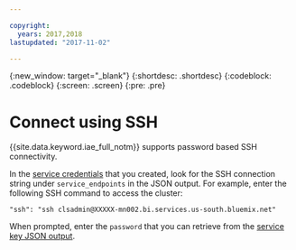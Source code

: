 ```yaml
---

copyright:
  years: 2017,2018
lastupdated: "2017-11-02"

---
```


<!-- Attribute definitions -->
{:new_window: target="_blank"}
{:shortdesc: .shortdesc}
{:codeblock: .codeblock}
{:screen: .screen}
{:pre: .pre}


# Connect using SSH

{{site.data.keyword.iae_full_notm}} supports password based SSH connectivity.

In the [service credentials](./Retrieve-service-credentials-and-service-end-points.html#viewing-the-service-key) that you created, look for the SSH connection string under `service_endpoints` in the JSON output. For example, enter the following SSH command to access the cluster:

```
"ssh": "ssh clsadmin@XXXXX-mn002.bi.services.us-south.bluemix.net"
```

When prompted, enter the `password` that you can retrieve  from the [service key JSON output](./Retrieve-service-credentials-and-service-end-points.html#viewing-the-service-key).
